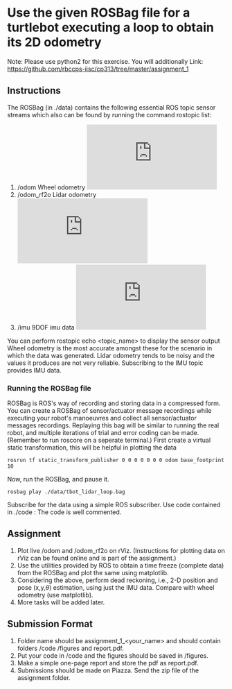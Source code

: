 # Use the given ROSBag file for a turtlebot executing a loop to obtain its 2D odometry

Note: Please use python2 for this exercise. You will additionally
Link: https://github.com/rbccps-iisc/cp313/tree/master/assignment_1


## Instructions
The ROSBag (in ./data) contains the following essential ROS topic sensor streams which also can be
found by running the command rostopic list:
1. /odom Wheel odometry ![equation](https://latex.codecogs.com/gif.latex?2D%20%5C%20%28x%2C%20y%2C%20%5Ctheta%29)
2. /odom_rf2o Lidar odometry ![equation](https://latex.codecogs.com/gif.latex?2D%20%5C%20%28x%2C%20y%2C%20%5Ctheta%29)
3. /imu 9DOF imu data ![equation](https://latex.codecogs.com/gif.latex?%28a_x%2C%20a_y%2C%20a_z%2C%20%5Cdot%7B%5Ctheta_x%7D%2C%20%5Cdot%7B%5Ctheta_y%7D%2C%20%5Cdot%7B%5Ctheta_z%7D%2C%20%5Ctheta_x%2C%20%5Ctheta_y%2C%20%5Ctheta_z%29)

You can perform rostopic echo <topic_name> to display the sensor output
Wheel odometry is the most accurate amongst these for the scenario in which the data was
generated. Lidar odometry tends to be noisy and the values it produces are not very reliable.
Subscribing to the IMU topic provides IMU data.

### Running the ROSBag file 
ROSBag is ROS's way of recording and storing data in a compressed form. You can create a ROSBag of sensor/actuator message recordings while 
executing your robot's manoeuvres and collect all sensor/actuator messages recordings. Replaying this bag will be similar to running the real robot, and multiple iterations 
of trial and error coding can be made.
(Remember to run roscore on a seperate terminal.)
First create a virtual static transformation, this will be helpful in plotting the data
```
rosrun tf static_transform_publisher 0 0 0 0 0 0 0 odom base_footprint 10
```
Now, run the ROSBag, and pause it.
```
rosbag play ./data/tbot_lidar_loop.bag
```
Subscribe for the data using a simple ROS subscriber. Use code contained in ./code :
The code is well commented.

## Assignment
1. Plot live /odom and /odom_rf2o on rViz. (Instructions for plotting data on rViz can be found online and is part of the assignment.)
2. Use the utilities provided by ROS to obtain a time freeze (complete data) from the ROSBag and plot the same using matplotlib.
3. Considering the above, perform dead reckoning, i.e., 2-D position and pose (x,y,$\theta$) estimation, using just the IMU data. Compare with wheel odometry (use matplotlib).
4. More tasks will be added later.

## Submission Format
1. Folder name should be assignment_1_<your_name> and should contain folders /code /figures and report.pdf.
2. Put your code in /code and the figures should be saved in /figures.
3. Make a simple one-page report and store the pdf as report.pdf.
4. Submissions should be made on Piazza. Send the zip file of the assignment folder.

